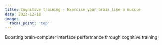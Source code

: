 ```yaml
---
title: Cognitive training - Exercise your brain like a muscle
date: 2023-12-18
image:
  focal_point: 'top'
---
```


Boosting brain-computer interface performance through cognitive training

<!--more-->
